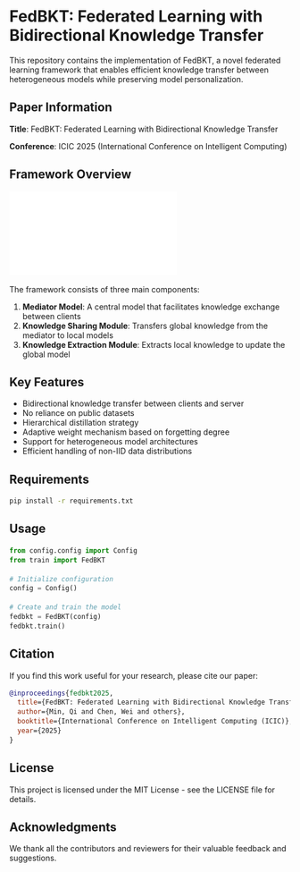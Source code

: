 # FedBKT: Federated Learning with Bidirectional Knowledge Transfer

This repository contains the implementation of FedBKT, a novel federated learning framework that enables efficient knowledge transfer between heterogeneous models while preserving model personalization.

## Paper Information

**Title**: FedBKT: Federated Learning with Bidirectional Knowledge Transfer


**Conference**: ICIC 2025 (International Conference on Intelligent Computing)

## Framework Overview

![FedBKT Framework](figures/frame.pdf)

The framework consists of three main components:
1. **Mediator Model**: A central model that facilitates knowledge exchange between clients
2. **Knowledge Sharing Module**: Transfers global knowledge from the mediator to local models
3. **Knowledge Extraction Module**: Extracts local knowledge to update the global model

## Key Features

- Bidirectional knowledge transfer between clients and server
- No reliance on public datasets
- Hierarchical distillation strategy
- Adaptive weight mechanism based on forgetting degree
- Support for heterogeneous model architectures
- Efficient handling of non-IID data distributions

## Requirements

```bash
pip install -r requirements.txt
```

## Usage

```python
from config.config import Config
from train import FedBKT

# Initialize configuration
config = Config()

# Create and train the model
fedbkt = FedBKT(config)
fedbkt.train()
```

## Citation

If you find this work useful for your research, please cite our paper:

```bibtex
@inproceedings{fedbkt2025,
  title={FedBKT: Federated Learning with Bidirectional Knowledge Transfer},
  author={Min, Qi and Chen, Wei and others},
  booktitle={International Conference on Intelligent Computing (ICIC)},
  year={2025}
}
```

## License

This project is licensed under the MIT License - see the LICENSE file for details.

## Acknowledgments

We thank all the contributors and reviewers for their valuable feedback and suggestions. 

